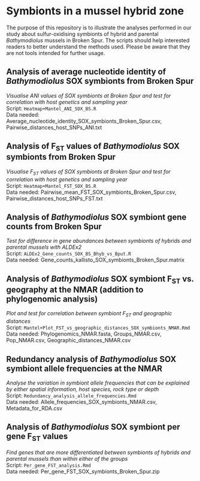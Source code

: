 # Symbionts in a mussel hybrid zone
The purpose of this repository is to illustrate the analyses performed in our study about sulfur-oxidising symbionts of hybrid and parental _Bathymodiolus_ mussels in Broken Spur. The scripts should help interested readers to better understand the methods used. Please be aware that they are not tools intended for further usage.

## Analysis of average nucleotide identity of _Bathymodiolus_ SOX symbionts from Broken Spur
_Visualise ANI values of SOX symbionts at Broken Spur and test for correlation with host genetics and sampling year_ \
Script: `Heatmap+Mantel_ANI_SOX_BS.R` \
Data needed: Average_nucleotide_identity_SOX_symbionts_Broken_Spur.csv, Pairwise_distances_host_SNPs_ANI.txt

## Analysis of F<sub>ST</sub> values of _Bathymodiolus_ SOX symbionts from Broken Spur
_Visualise F<sub>ST</sub> values of SOX symbionts at Broken Spur and test for correlation with host genetics and sampling year_ \
Script: `Heatmap+Mantel_FST_SOX_BS.R` \
Data needed: Pairwise_mean_FST_SOX_symbionts_Broken_Spur.csv, Pairwise_distances_host_SNPs_FST.txt

## Analysis of _Bathymodiolus_ SOX symbiont gene counts from Broken Spur
_Test for difference in gene abundances between symbionts of hybrids and parental mussels with ALDEx2_ \
Script: `ALDEx2_Gene_counts_SOX_BS_Bhyb_vs_Bput.R` \
Data needed: Gene_counts_kallisto_SOX_symbionts_Broken_Spur.matrix

## Analysis of _Bathymodiolus_ SOX symbiont F<sub>ST</sub> vs. geography at the NMAR (addition to phylogenomic analysis)
_Plot and test for correlation between symbiont F<sub>ST</sub> and geographic distances_ \
Script: `Mantel+Plot_FST_vs_geographic_distances_SOX_symbionts_NMAR.Rmd` \
Data needed: Phylogenomics_NMAR.fasta, Groups_NMAR.csv, Pop_NMAR.csv, Geographic_distances_NMAR.csv

## Redundancy analysis of _Bathymodiolus_ SOX symbiont allele frequencies at the NMAR
_Analyse the variation in symbiont allele frequencies that can be explained by either spatial information, host species, rock type or depth_ \
Script: `Redundancy_analysis_allele_frequencies.Rmd` \
Data needed: Allele_frequencies_SOX_symbionts_NMAR.csv, Metadata_for_RDA.csv

## Analysis of _Bathymodiolus_ SOX symbiont per gene F<sub>ST</sub> values
_Find genes that are more differentiated between symbionts of hybrids and parental mussels than within either of the groups_ \
Script: `Per_gene_FST_analysis.Rmd` \
Data needed: Per_gene_FST_SOX_symbionts_Broken_Spur.zip
